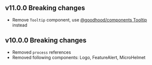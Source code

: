 ## v11.0.0 Breaking changes

- Remove `Tooltip` component, use [@goodhood/components Tooltip](https://github.com/goodhood-eu/goodhood/tree/master/packages/components) instead

## v10.0.0 Breaking changes

- Removed `process` references
- Removed following components: Logo, FeatureAlert, MicroHelmet
